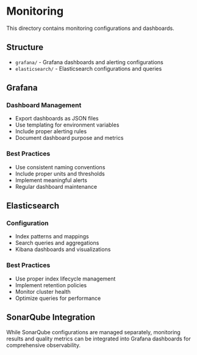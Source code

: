 # Monitoring

This directory contains monitoring configurations and dashboards.

## Structure

- `grafana/` - Grafana dashboards and alerting configurations
- `elasticsearch/` - Elasticsearch configurations and queries

## Grafana

### Dashboard Management
- Export dashboards as JSON files
- Use templating for environment variables
- Include proper alerting rules
- Document dashboard purpose and metrics

### Best Practices
- Use consistent naming conventions
- Include proper units and thresholds
- Implement meaningful alerts
- Regular dashboard maintenance

## Elasticsearch

### Configuration
- Index patterns and mappings
- Search queries and aggregations
- Kibana dashboards and visualizations

### Best Practices
- Use proper index lifecycle management
- Implement retention policies
- Monitor cluster health
- Optimize queries for performance

## SonarQube Integration

While SonarQube configurations are managed separately, monitoring results and quality metrics can be integrated into Grafana dashboards for comprehensive observability.